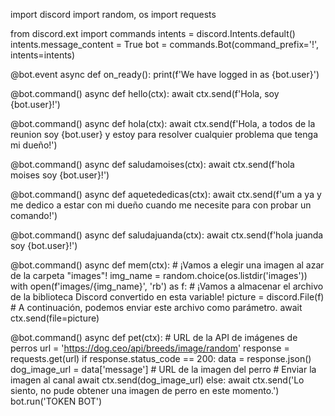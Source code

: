 
import discord
import random, os
import requests

from discord.ext import commands
intents = discord.Intents.default()
intents.message_content = True
bot = commands.Bot(command_prefix='!', intents=intents)

@bot.event
async def on_ready():
    print(f'We have logged in as {bot.user}')

@bot.command()
async def hello(ctx):
    await ctx.send(f'Hola, soy {bot.user}!')

@bot.command()
async def hola(ctx):
    await ctx.send(f'Hola, a todos de la reunion soy {bot.user} y estoy para resolver cualquier problema  que tenga mi dueño!')

@bot.command()
async def  saludamoises(ctx):
    await ctx.send(f'hola moises soy {bot.user}!')

@bot.command()
async def  aquetededicas(ctx):
    await ctx.send(f'um a ya y me dedico a estar con mi dueño cuando me necesite para con probar un comando!')


@bot.command()
async def  saludajuanda(ctx):
    await ctx.send(f'hola juanda soy {bot.user}!')

@bot.command()
async def mem(ctx):
    # ¡Vamos a elegir una imagen al azar de la carpeta "images"!
    img_name = random.choice(os.listdir('images'))
    with open(f'images/{img_name}', 'rb') as f:
        # ¡Vamos a almacenar el archivo de la biblioteca Discord convertido en esta variable!
        picture = discord.File(f)
    # A continuación, podemos enviar este archivo como parámetro.
    await ctx.send(file=picture)

@bot.command()
async def pet(ctx):
    # URL de la API de imágenes de perros
    url = 'https://dog.ceo/api/breeds/image/random'
    response = requests.get(url)
    if response.status_code == 200:
        data = response.json()
        dog_image_url = data['message']  # URL de la imagen del perro
        # Enviar la imagen al canal
        await ctx.send(dog_image_url)
    else:
        await ctx.send('Lo siento, no pude obtener una imagen de perro en este momento.')
bot.run('TOKEN BOT')
